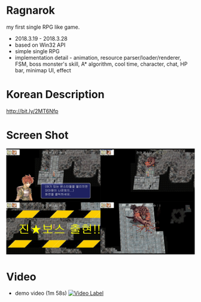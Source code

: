 # Ragnarok
my first single RPG like game.  

- 2018.3.19 - 2018.3.28
- based on Win32 API
- simple single RPG
- implementation detail - animation, resource parser/loader/renderer, FSM, boss monster's skill, A* algorithm, cool time, character, chat, HP bar, minimap UI, effect

# Korean Description
http://bit.ly/2MT6Nfp

# Screen Shot
![Screenshot1](https://github.com/oneofthezombies/Ragnarok/blob/master/Images/ragnarok_screenshot.png)

# Video
- demo video (1m 58s) 
[![Video Label](http://img.youtube.com/vi/swys-TtQCl0/0.jpg)](https://youtu.be/swys-TtQCl0)
